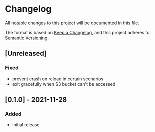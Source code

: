 # Changelog

All notable changes to this project will be documented in this file.

The format is based on [Keep a Changelog](https://keepachangelog.com/en/1.0.0/),
and this project adheres to [Semantic Versioning](https://semver.org/spec/v2.0.0.html).

## [Unreleased]

### Fixed

- prevent crash on reload in certain scenarios
- exit gracefully when S3 bucket can't be accessed

## [0.1.0] - 2021-11-28

### Added

- initial release
